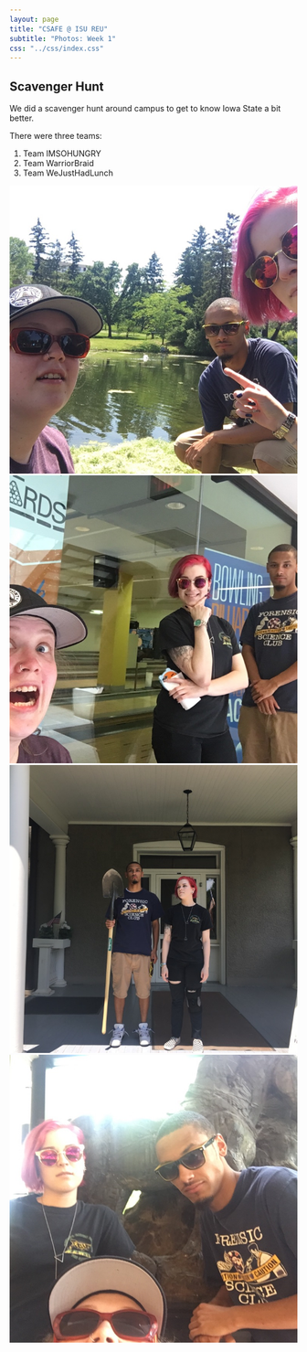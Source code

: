 ```yaml
---
layout: page
title: "CSAFE @ ISU REU"
subtitle: "Photos: Week 1"
css: "../css/index.css"
---
```


## Scavenger Hunt

We did a scavenger hunt around campus to get to know Iowa State a bit better. 

There were three teams:

1. Team IMSOHUNGRY
2. Team WarriorBraid
3. Team WeJustHadLunch


<div class="slider single-item">
					
<div><div class="image"><img src="../img/sh/ish/Bird_is_the_word.jpeg" alt="Team IMSOHUNGRY at Lake Laverne"></div></div>	
<div><div class="image"><img src="../img/sh/ish/Bowling_for_Clues.jpeg" alt="Team IMSOHUNGRY outside the MU bowling alley"></div></div>	
<div><div class="image"><img src="../img/sh/ish/Farmhouse_Aesthetic.jpeg" alt="Team IMSOHUNGRY by the farmhouse"></div></div>
<div><div class="image"><img src="../img/sh/ish/Mystery_Art_12.jpeg" alt="Team IMSOHUNGRY by some campus art"></div></div>
</div>

<script type="text/javascript">
 $(document).ready(function(){
  $('.fade').slick({
  dots: true,
  infinite: true,
  speed: 500,
  fade: true,
  cssEase: 'linear'
  });
});
</script>